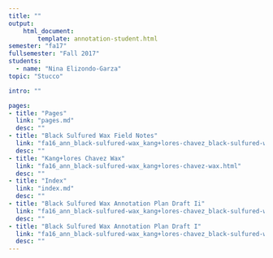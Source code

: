 ```yaml
---
title: ""
output:
    html_document:
        template: annotation-student.html
semester: "fa17"
fullsemester: "Fall 2017"
students:
  - name: "Nina Elizondo-Garza"
topic: "Stucco"

intro: ""

pages:
- title: "Pages"
  link: "pages.md"
  desc: ""
- title: "Black Sulfured Wax Field Notes"
  link: "fa16_ann_black-sulfured-wax_kang+lores-chavez_black-sulfured-wax-field-notes.html"
  desc: ""
- title: "Kang+lores Chavez Wax"
  link: "fa16_ann_black-sulfured-wax_kang+lores-chavez-wax.html"
  desc: ""
- title: "Index"
  link: "index.md"
  desc: ""
- title: "Black Sulfured Wax Annotation Plan Draft Ii"
  link: "fa16_ann_black-sulfured-wax_kang+lores-chavez_black-sulfured-wax-annotation-plan-draft-ii.html"
  desc: ""
- title: "Black Sulfured Wax Annotation Plan Draft I"
  link: "fa16_ann_black-sulfured-wax_kang+lores-chavez_black-sulfured-wax-annotation-plan-draft-i.html"
  desc: ""
---
```

